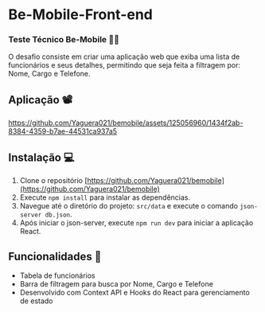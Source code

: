 # Be-Mobile-Front-end

### Teste Técnico Be-Mobile 👨‍💻

O desafio consiste em criar uma aplicação web que exiba uma lista de funcionários e seus detalhes, permitindo que seja feita a filtragem por:
<br>
Nome, Cargo e Telefone.

## Aplicação 📽️



https://github.com/Yaguera021/bemobile/assets/125056960/1434f2ab-8384-4359-b7ae-44531ca937a5



## Instalação 💻

1. Clone o repositório [https://github.com/Yaguera021/bemobile](https://github.com/Yaguera021/bemobile)
2. Execute `npm install` para instalar as dependências.
3. Navegue até o diretório do projeto: `src/data` e execute o comando `json-server db.json`.
4. Após iniciar o json-server, execute `npm run dev` para iniciar a aplicação React.

## Funcionalidades 🔬

- Tabela de funcionários
- Barra de filtragem para busca por Nome, Cargo e Telefone
- Desenvolvido com Context API e Hooks do React para gerenciamento de estado
